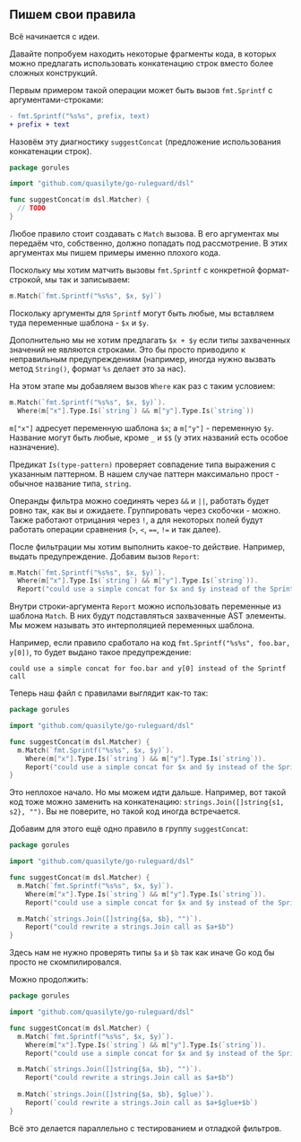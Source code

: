 ## Пишем свои правила

Всё начинается с идеи.

Давайте попробуем находить некоторые фрагменты кода, в которых можно предлагать использовать конкатенацию строк вместо более сложных конструкций.

Первым примером такой операции может быть вызов `fmt.Sprintf` с аргументами-строками:

```diff
- fmt.Sprintf("%s%s", prefix, text)
+ prefix + text
```

Назовём эту диагностику `suggestConcat` (предложение использования конкатенации строк).

```go
package gorules

import "github.com/quasilyte/go-ruleguard/dsl"

func suggestConcat(m dsl.Matcher) {
  // TODO
}
```

Любое правило стоит создавать с `Match` вызова. В его аргументах мы передаём что, собственно, должно попадать под рассмотрение.
В этих аргументах мы пишем примеры именно плохого кода.

Поскольку мы хотим матчить вызовы `fmt.Sprintf` с конкретной формат-строкой, мы так и записываем:

```go
m.Match(`fmt.Sprintf("%s%s", $x, $y)`)
```

Поскольку аргументы для `Sprintf` могут быть любые, мы вставляем туда переменные шаблона - `$x` и `$y`.

Дополнительно мы не хотим предлагать `$x + $y` если типы захваченных значений не являются строками. Это бы просто приводило к неправильным
предупреждениям (например, иногда нужно вызвать метод `String()`, формат `%s` делает это за нас).

На этом этапе мы добавляем вызов `Where` как раз с таким условием:

```go
m.Match(`fmt.Sprintf("%s%s", $x, $y)`).
  Where(m["x"].Type.Is(`string`) && m["y"].Type.Is(`string`))
```

`m["x"]` адресует переменную шаблона `$x`; а `m["y"]` - переменную `$y`. Название могут быть любые, кроме `_` и `$$` (у этих названий есть особое назначение).

Предикат `Is(type-pattern)` проверяет совпадение типа выражения с указанным паттерном. В нашем случае паттерн максимально прост - обычное название типа, `string`.

Операнды фильтра можно соединять через `&&` и `||`, работать будет ровно так, как вы и ожидаете. Группировать через скобочки - можно.
Также работают отрицания через `!`, а для некоторых полей будут работать операции сравнения (`>`, `<`, `==`, `!=` и так далее).

После фильтрации мы хотим выполнить какое-то действие. Например, выдать предупреждение. Добавим вызов `Report`:

```go
m.Match(`fmt.Sprintf("%s%s", $x, $y)`).
  Where(m["x"].Type.Is(`string`) && m["y"].Type.Is(`string`)).
  Report("could use a simple concat for $x and $y instead of the Sprintf call")
```

Внутри строки-аргумента `Report` можно использовать переменные из шаблона `Match`. В них будут подставляться захваченные AST элементы.
Мы можем называть это интерполяцией переменных шаблона.

Например, если правило сработало на код `fmt.Sprintf("%s%s", foo.bar, y[0])`, то будет выдано такое предупреждение:

```
could use a simple concat for foo.bar and y[0] instead of the Sprintf call
```

Теперь наш файл с правилами выглядит как-то так:

```go
package gorules

import "github.com/quasilyte/go-ruleguard/dsl"

func suggestConcat(m dsl.Matcher) {
  m.Match(`fmt.Sprintf("%s%s", $x, $y)`).
    Where(m["x"].Type.Is(`string`) && m["y"].Type.Is(`string`)).
    Report("could use a simple concat for $x and $y instead of the Sprintf call")
}
```

Это неплохое начало. Но мы можем идти дальше. Например, вот такой код тоже можно заменить на конкатенацию: `strings.Join([]string{s1, s2}, "")`.
Вы не поверите, но такой код иногда встречается.

Добавим для этого ещё одно правило в группу `suggestConcat`:

```go
package gorules

import "github.com/quasilyte/go-ruleguard/dsl"

func suggestConcat(m dsl.Matcher) {
  m.Match(`fmt.Sprintf("%s%s", $x, $y)`).
    Where(m["x"].Type.Is(`string`) && m["y"].Type.Is(`string`)).
    Report("could use a simple concat for $x and $y instead of the Sprintf call")

  m.Match(`strings.Join([]string{$a, $b}, "")`).
    Report("could rewrite a strings.Join call as $a+$b")
}
```

Здесь нам не нужно проверять типы `$a` и `$b` так как иначе Go код бы просто не скомпилировался.

Можно продолжить:

```go
package gorules

import "github.com/quasilyte/go-ruleguard/dsl"

func suggestConcat(m dsl.Matcher) {
  m.Match(`fmt.Sprintf("%s%s", $x, $y)`).
    Where(m["x"].Type.Is(`string`) && m["y"].Type.Is(`string`)).
    Report("could use a simple concat for $x and $y instead of the Sprintf call")

  m.Match(`strings.Join([]string{$a, $b}, "")`).
    Report("could rewrite a strings.Join call as $a+$b")
    
  m.Match(`strings.Join([]string{$a, $b}, $glue)`).
    Report(`could rewrite a strings.Join call as $a+$glue+$b`)
}
```

Всё это делается параллельно с тестированием и отладкой фильтров.
